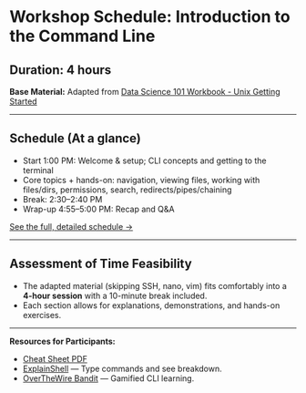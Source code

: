 # Workshop Schedule: Introduction to the Command Line

## Duration: 4 hours

**Base Material:** Adapted from [Data Science 101 Workbook - Unix Getting Started](https://datascience.101workbook.org/03-command-line/02e-tutorial-unix-getting-started/#gsc.tab=0)

---

## Schedule (At a glance)

- Start 1:00 PM: Welcome & setup; CLI concepts and getting to the terminal
- Core topics + hands-on: navigation, viewing files, working with files/dirs, permissions, search, redirects/pipes/chaining
- Break: 2:30–2:40 PM
- Wrap-up 4:55–5:00 PM: Recap and Q&A

[See the full, detailed schedule →](docs/schedule.md)

---

## **Assessment of Time Feasibility**

* The adapted material (skipping SSH, nano, vim) fits comfortably into a **4-hour session** with a 10-minute break included.
* Each section allows for explanations, demonstrations, and hands-on exercises.

---

**Resources for Participants:**

* [Cheat Sheet PDF](https://cheatography.com/davechild/cheat-sheets/linux-command-line/pdf/)
* [ExplainShell](https://explainshell.com/) — Type commands and see breakdown.
* [OverTheWire Bandit](https://overthewire.org/wargames/bandit/) — Gamified CLI learning.